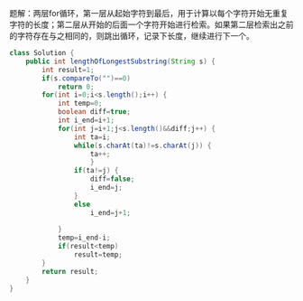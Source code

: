 题解：两层for循环，第一层从起始字符到最后，用于计算以每个字符开始无重复字符的长度；第二层从开始的后面一个字符开始进行检索。如果第二层检索出之前的字符存在与之相同的，则跳出循环，记录下长度，继续进行下一个。

```java
class Solution {
    public int lengthOfLongestSubstring(String s) {
    	int result=1;
        if(s.compareTo("")==0)
			return 0;
		for(int i=0;i<s.length();i++) {
			int temp=0;
			boolean diff=true;
			int i_end=i+1;
			for(int j=i+1;j<s.length()&&diff;j++) {
				int ta=i;
				while(s.charAt(ta)!=s.charAt(j)) {
					ta++;
					}
				if(ta!=j) {
					diff=false;
					i_end=j;
				}
				else
					i_end=j+1;
				
			}
			temp=i_end-i;
			if(result<temp)
				result=temp;
		}
		return result;
    }
}
```


